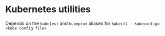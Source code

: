 # Kubernetes utilities

Depends on the `kubetest` and `kubeprod` aliases for `kubectl --kubeconfig=<kube config file>`
